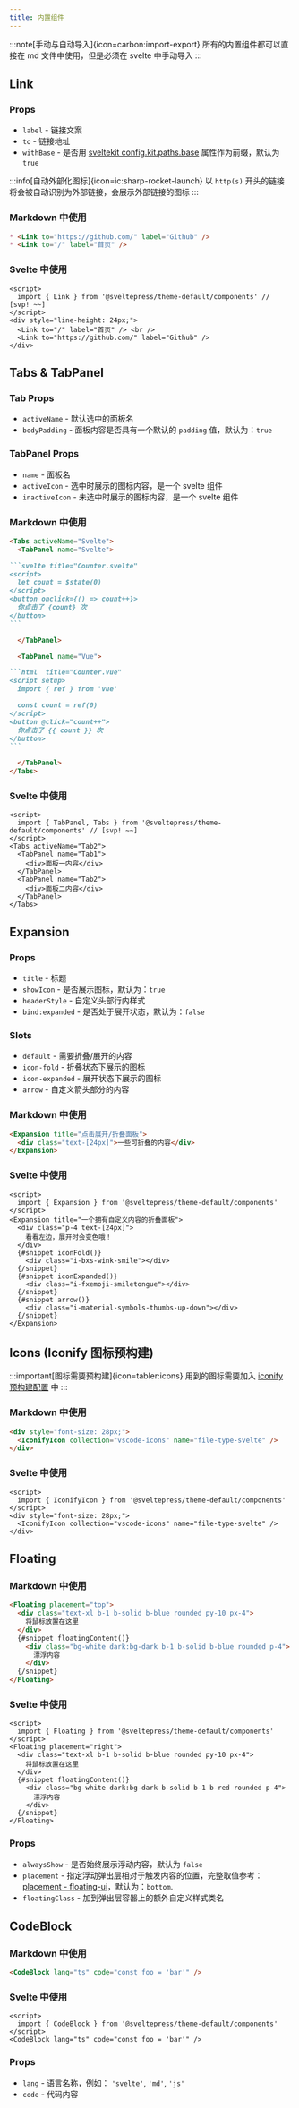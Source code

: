 ```yaml
---
title: 内置组件
---
```


:::note[手动与自动导入]{icon=carbon:import-export}
所有的内置组件都可以直接在 md 文件中使用，但是必须在 svelte 中手动导入
:::

## Link

### Props

* `label` - 链接文案
* `to` - 链接地址
* `withBase` - 是否用 [sveltekit config.kit.paths.base](https://kit.svelte.dev/docs/modules#$app-paths-base) 属性作为前缀，默认为 `true`

:::info[自动外部化图标]{icon=ic:sharp-rocket-launch}
以 `http(s)` 开头的链接将会被自动识别为外部链接，会展示外部链接的图标
:::

### Markdown 中使用

```md live
* <Link to="https://github.com/" label="Github" />
* <Link to="/" label="首页" />
```

### Svelte 中使用

```svelte live
<script>
  import { Link } from '@sveltepress/theme-default/components' // [svp! ~~]
</script>
<div style="line-height: 24px;">
  <Link to="/" label="首页" /> <br />
  <Link to="https://github.com/" label="Github" />
</div>
```

## Tabs & TabPanel

### Tab Props

* `activeName` - 默认选中的面板名
* `bodyPadding` - 面板内容是否具有一个默认的 `padding` 值，默认为：`true`

### TabPanel Props

* `name` - 面板名
* `activeIcon` - 选中时展示的图标内容，是一个 svelte 组件
* `inactiveIcon` - 未选中时展示的图标内容，是一个 svelte 组件

### Markdown 中使用

````md live
<Tabs activeName="Svelte">
  <TabPanel name="Svelte">

```svelte title="Counter.svelte"
<script>
  let count = $state(0)
</script>
<button onclick={() => count++}>
  你点击了 {count} 次
</button>
```

  </TabPanel>

  <TabPanel name="Vue">

```html  title="Counter.vue"
<script setup>
  import { ref } from 'vue'

  const count = ref(0)
</script>
<button @click="count++">
  你点击了 {{ count }} 次
</button>
```

  </TabPanel>
</Tabs>
````

### Svelte 中使用

```svelte live
<script>
  import { TabPanel, Tabs } from '@sveltepress/theme-default/components' // [svp! ~~]
</script>
<Tabs activeName="Tab2">
  <TabPanel name="Tab1">
    <div>面板一内容</div>
  </TabPanel>
  <TabPanel name="Tab2">
    <div>面板二内容</div>
  </TabPanel>
</Tabs>
```

## Expansion

### Props

* `title` - 标题
* `showIcon` - 是否展示图标，默认为：`true`
* `headerStyle` - 自定义头部行内样式
* `bind:expanded` - 是否处于展开状态，默认为：`false`

### Slots

* `default` - 需要折叠/展开的内容
* `icon-fold` - 折叠状态下展示的图标
* `icon-expanded` - 展开状态下展示的图标
* `arrow` - 自定义箭头部分的内容

### Markdown 中使用

```md live
<Expansion title="点击展开/折叠面板">
  <div class="text-[24px]">一些可折叠的内容</div>
</Expansion>
```
### Svelte 中使用

```svelte live
<script>
  import { Expansion } from '@sveltepress/theme-default/components'
</script>
<Expansion title="一个拥有自定义内容的折叠面板">
  <div class="p-4 text-[24px]">
    看看左边，展开时会变色哦！
  </div>
  {#snippet iconFold()}
    <div class="i-bxs-wink-smile"></div>
  {/snippet}
  {#snippet iconExpanded()}
    <div class="i-fxemoji-smiletongue"></div>
  {/snippet}
  {#snippet arrow()}
    <div class="i-material-symbols-thumbs-up-down"></div>
  {/snippet}
</Expansion>
```

## Icons (Iconify 图标预构建)

:::important[图标需要预构建]{icon=tabler:icons}
用到的图标需要加入 [iconify 预构建配置](/reference/default-theme/#preBuildIconifyIcons) 中
:::

### Markdown 中使用

```md live
<div style="font-size: 28px;">
  <IconifyIcon collection="vscode-icons" name="file-type-svelte" />
</div>
```

### Svelte 中使用

```svelte live
<script>
  import { IconifyIcon } from '@sveltepress/theme-default/components'
</script>
<div style="font-size: 28px;">
  <IconifyIcon collection="vscode-icons" name="file-type-svelte" />
</div>
```

## Floating

### Markdown 中使用

```md live
<Floating placement="top">
  <div class="text-xl b-1 b-solid b-blue rounded py-10 px-4">
    将鼠标放置在这里
  </div>
  {#snippet floatingContent()}
    <div class="bg-white dark:bg-dark b-1 b-solid b-blue rounded p-4">
      漂浮内容
    </div>
  {/snippet}
</Floating>
```

### Svelte 中使用

```svelte live
<script>
  import { Floating } from '@sveltepress/theme-default/components'
</script>
<Floating placement="right">
  <div class="text-xl b-1 b-solid b-blue rounded py-10 px-4">
    将鼠标放置在这里
  </div>
  {#snippet floatingContent()}
    <div class="bg-white dark:bg-dark b-solid b-1 b-red rounded p-4">
      漂浮内容
    </div>
  {/snippet}
</Floating>
```

### Props

* `alwaysShow` - 是否始终展示浮动内容，默认为 `false`
* `placement` - 指定浮动弹出层相对于触发内容的位置，完整取值参考：[placement - floating-ui](https://floating-ui.com/docs/computePosition#placement)，默认为：`bottom`.
* `floatingClass` - 加到弹出层容器上的额外自定义样式类名

## CodeBlock

### Markdown 中使用

```md live
<CodeBlock lang="ts" code="const foo = 'bar'" />
```

### Svelte 中使用

```svelte live
<script>
  import { CodeBlock } from '@sveltepress/theme-default/components'
</script>
<CodeBlock lang="ts" code="const foo = 'bar'" />
```

### Props

* `lang` - 语言名称，例如： `'svelte'`, `'md'`, `'js'`
* `code` - 代码内容

